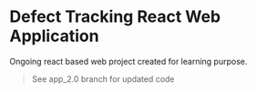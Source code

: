 # Defect Tracking React Web Application
Ongoing react based web project created for learning purpose.

> See app_2.0 branch for updated code
